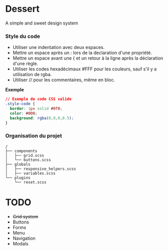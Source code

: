 Dessert
=======

A simple and sweet design system

### Style du code
* Utiliser une indentation avec deux espaces.
* Mettre un espace après un : lors de la declaration d'une propriété.
* Mettre un espace avant une { et un retour à la ligne après la déclaration d'une règle.
* Utiliser les codes hexadécimaux #FFF pour les couleurs, sauf s'il y a utilisation de rgba.
* Utiliser // pour les commentaires, même en bloc.

**Exemple**
```CSS
// Exemple de code CSS valide
.style-code {
  border: 1px solid #0f0;
  color: #000;
  background: rgba(0,0,0,0.5);
}
```

### Organisation du projet
```
/
├── components
│   ├── grid.scss
│   └── buttons.scss
├── globals
│   ├── responsive_helpers.scss
│   ├── variables.scss
└── plugins
    └── reset.scss
```

# TODO
* ~~Grid system~~
* Buttons
* Forms
* Menu
* Navigation
* Modals
